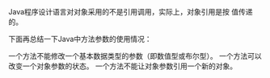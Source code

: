 Java程序设计语言对对象采用的不是引用调用，实际上，对象引用是按 值传递的。

下面再总结一下Java中方法参数的使用情况：

一个方法不能修改一个基本数据类型的参数（即数值型或布尔型）。
一个方法可以改变一个对象参数的状态。
一个方法不能让对象参数引用一个新的对象。
